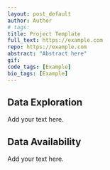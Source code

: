 ```yaml
---
layout: post_default
author: Author
# tags: 
title: Project Template
full_text: https://example.com
repo: https://example.com
abstract: "Abstract here"
gif: 
code_tags: [Example]
bio_tags: [Example]
---
```

<div class="post-body">
    <h2>Data Exploration</h2>
    <p>Add your text here.</p>
</div>
<div class="post-body">
       <h2>Data Availability</h2>
    <p>Add your text here.</p>
</div>